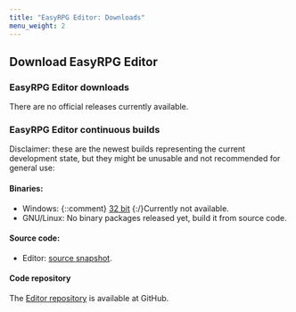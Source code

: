 ```yaml
---
title: "EasyRPG Editor: Downloads"
menu_weight: 2
---
```

<div class="info" markdown="1">

## Download EasyRPG Editor

### EasyRPG Editor downloads

There are no official releases currently available.

### EasyRPG Editor continuous builds

Disclaimer: these are the newest builds representing the current development
state, but they might be unusable and not recommended for general use:

#### Binaries:

- Windows: {::comment} [32 bit] {:/}Currently not available.
- GNU/Linux: No binary packages released yet, build it from source code.

#### Source code:

- Editor: [source snapshot].

#### Code repository

The [Editor repository] is available at GitHub.

[32 bit]: <%= jenkins_link("editor-windows", "bin/easyrpg_editor_windows.zip") %>
[source snapshot]: https://github.com/EasyRPG/Editor/archive/master.zip
[Editor repository]: https://github.com/EasyRPG/Editor

</div>